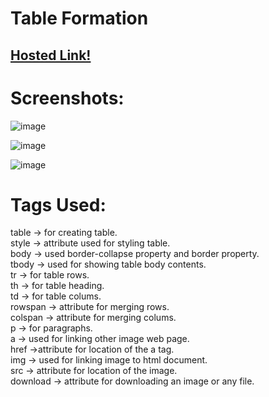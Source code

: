 # Table Formation

## [Hosted Link!](https://hsc92180.github.io/Geekster_Assignment/Table%20Formation/file.html)

# Screenshots:

![image](https://github.com/hsc92180/Geekster_Assignment/assets/68774484/bbffb20d-f565-4e0c-8899-5848c6192e41)

![image](https://github.com/hsc92180/Geekster_Assignment/assets/68774484/ea239623-b928-4592-ba78-2f5375f9e8bd)

![image](https://github.com/hsc92180/Geekster_Assignment/assets/68774484/4484a849-9f7e-44ae-916e-a113e6341d9a)

# Tags Used:

table -> for creating table.<br>
style -> attribute used for styling table. <br>
body -> used border-collapse property and border property.<br>
tbody -> used for showing table body contents.<br>
tr -> for table rows.<br>
th -> for table heading.<br>
td -> for table colums.<br>
rowspan -> attribute for merging rows.<br>
colspan -> attribute for merging colums.<br>
p -> for paragraphs.<br>
a -> used for linking other image web page.<br>
href ->attribute for location of the a tag.<br>
img -> used for linking image to html document.<br>
src -> attribute for location of the image.<br>
download -> attribute for downloading an image or any file.